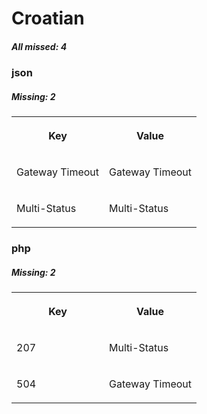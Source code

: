 # Croatian

##### All missed: 4


### json

##### Missing: 2

<table width="100%">
<tr><th width="50%">

Key

</th><th width="50%">

Value

</th></tr>
<tr><td width="50%">

Gateway Timeout

</td><td width="50%">

Gateway Timeout

</td></tr>
<tr><td width="50%">

Multi-Status

</td><td width="50%">

Multi-Status

</td></tr>
</table>


### php

##### Missing: 2

<table width="100%">
<tr><th width="50%">

Key

</th><th width="50%">

Value

</th></tr>
<tr><td width="50%">

207

</td><td width="50%">

Multi-Status

</td></tr>
<tr><td width="50%">

504

</td><td width="50%">

Gateway Timeout

</td></tr>
</table>
